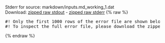 Stderr for source:  markdown/inputs.md_working_1.dat   
Download: [zipped raw stdout](inputs.md_working_1.dat.plumed_master.stdout.txt.zip) - [zipped raw stderr](inputs.md_working_1.dat.plumed_master.stderr.txt.zip) 
{% raw %}
<pre>
#! Only the first 1000 rows of the error file are shown below
#! To inspect the full error file, please download the zipped raw stderr file above
</pre>
{% endraw %}
